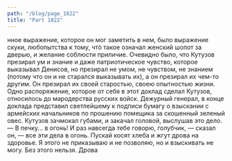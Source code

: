 ```yaml
---
path: "/blog/page_1822"
title: "Part 1822"
---
```


нное выражение, которое он мог заметить в нем, было выражение скуки, любопытства к тому, чтò такое означал женский шопот за дверью, и желание соблюсти приличие. Очевидно было, что Кутузов презирал ум и знание и даже патриотическое чувство, которое выказывал Денисов, но презирал не умом, не чувством, не знанием (потому что он и не старался выказывать их), а он презирал их чем-то другим. Он презирал их своей старостью, своею опытностью жизни. Одно распоряжение, которое от себя в этот доклад сделал Кутузов, относилось до мародерства русских войск. Дежурный генерал, в конце доклада представил светлейшему к подписи бумагу о взыскании с армейских начальников по прошению помещика за скошенный зеленый овес.
Кутузов зачмокал губами, и закачал головой, выслушав это дело.
— В печку... в огонь! И раз навсегда тебе говорю, голубчик, — сказал он, — все эти дела в огонь. Пускай косят хлеба и жгут дрова на здоровье. Я этого не приказываю и не позволяю, но и взыскивать не могу. Без этого нельзя. Дрова 
